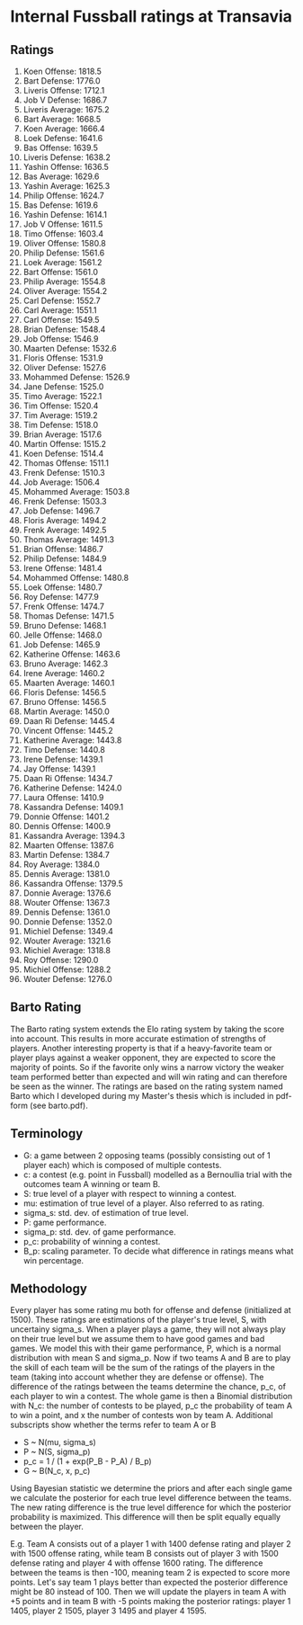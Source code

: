 # Internal Fussball ratings at Transavia
## Ratings
1. Koen Offense: 1818.5 
2. Bart Defense: 1776.0 
3. Liveris Offense: 1712.1 
4. Job V Defense: 1686.7 
5. Liveris Average: 1675.2 
6. Bart Average: 1668.5 
7. Koen Average: 1666.4 
8. Loek Defense: 1641.6 
9. Bas Offense: 1639.5 
10. Liveris Defense: 1638.2 
11. Yashin Offense: 1636.5 
12. Bas Average: 1629.6 
13. Yashin Average: 1625.3 
14. Philip Offense: 1624.7 
15. Bas Defense: 1619.6 
16. Yashin Defense: 1614.1 
17. Job V Offense: 1611.5 
18. Timo Offense: 1603.4 
19. Oliver Offense: 1580.8 
20. Philip  Defense: 1561.6 
21. Loek Average: 1561.2 
22. Bart Offense: 1561.0 
23. Philip Average: 1554.8 
24. Oliver Average: 1554.2 
25. Carl Defense: 1552.7 
26. Carl Average: 1551.1 
27. Carl Offense: 1549.5 
28. Brian Defense: 1548.4 
29. Job Offense: 1546.9 
30. Maarten Defense: 1532.6 
31. Floris Offense: 1531.9 
32. Oliver Defense: 1527.6 
33. Mohammed Defense: 1526.9 
34. Jane Defense: 1525.0 
35. Timo Average: 1522.1 
36. Tim Offense: 1520.4 
37. Tim Average: 1519.2 
38. Tim Defense: 1518.0 
39. Brian Average: 1517.6 
40. Martin Offense: 1515.2 
41. Koen Defense: 1514.4 
42. Thomas Offense: 1511.1 
43. Frenk Defense: 1510.3 
44. Job Average: 1506.4 
45. Mohammed Average: 1503.8 
46. Frenk  Defense: 1503.3 
47. Job  Defense: 1496.7 
48. Floris Average: 1494.2 
49. Frenk Average: 1492.5 
50. Thomas Average: 1491.3 
51. Brian Offense: 1486.7 
52. Philip Defense: 1484.9 
53. Irene Offense: 1481.4 
54. Mohammed Offense: 1480.8 
55. Loek Offense: 1480.7 
56. Roy Defense: 1477.9 
57. Frenk Offense: 1474.7 
58. Thomas Defense: 1471.5 
59. Bruno Defense: 1468.1 
60. Jelle Offense: 1468.0 
61. Job Defense: 1465.9 
62. Katherine Offense: 1463.6 
63. Bruno Average: 1462.3 
64. Irene Average: 1460.2 
65. Maarten Average: 1460.1 
66. Floris Defense: 1456.5 
67. Bruno Offense: 1456.5 
68. Martin Average: 1450.0 
69. Daan Ri Defense: 1445.4 
70. Vincent Offense: 1445.2 
71. Katherine Average: 1443.8 
72. Timo Defense: 1440.8 
73. Irene Defense: 1439.1 
74. Jay Offense: 1439.1 
75. Daan Ri Offense: 1434.7 
76. Katherine Defense: 1424.0 
77. Laura Offense: 1410.9 
78. Kassandra Defense: 1409.1 
79. Donnie Offense: 1401.2 
80. Dennis Offense: 1400.9 
81. Kassandra Average: 1394.3 
82. Maarten Offense: 1387.6 
83. Martin Defense: 1384.7 
84. Roy Average: 1384.0 
85. Dennis Average: 1381.0 
86. Kassandra Offense: 1379.5 
87. Donnie Average: 1376.6 
88. Wouter Offense: 1367.3 
89. Dennis Defense: 1361.0 
90. Donnie Defense: 1352.0 
91. Michiel Defense: 1349.4 
92. Wouter Average: 1321.6 
93. Michiel Average: 1318.8 
94. Roy Offense: 1290.0 
95. Michiel Offense: 1288.2 
96. Wouter Defense: 1276.0 

## Barto Rating
The Barto rating system extends the Elo rating system by taking the score into account. This results in more accurate estimation of strengths of players. Another interesting property is that if a heavy-favorite team or player plays against a weaker opponent, they are expected to score the majority of points. So if the favorite only wins a narrow victory the weaker team performed better than expected and will win rating and can therefore be seen as the winner. The ratings are based on the rating system named Barto which I developed during my Master's thesis which is included in pdf-form (see barto.pdf).
## Terminology
- G: a game between 2 opposing teams (possibly consisting out of 1 player each) which is composed of multiple contests.
- c: a contest (e.g. point in Fussball) modelled as a Bernoullia trial with the outcomes team A winning or team B.
- S: true level of a player with respect to winning a contest.
- mu: estimation of true level of a player. Also referred to as rating.
- sigma_s: std. dev. of estimation of true level.
- P: game performance.
- sigma_p: std. dev. of game performance.
- p_c: probability of winning a contest.
- B_p: scaling parameter. To decide what difference in ratings means what win percentage.
## Methodology
Every player has some rating mu both for offense and defense (initialized at 1500). These ratings are estimations of the player's true level, S, with uncertainy sigma_s. When a player plays a game, they will not always play on their true level but we assume them to have good games and bad games. We model this with their game performance, P, which is a normal distribution with mean S and sigma_p. Now if two teams A and B are to play the skill of each team will be the sum of the ratings of the players in the team (taking into account whether they are defense or offense). The difference of the ratings between the teams determine the chance, p_c, of each player to win a contest. The whole game is then a Binomial distribution with N_c: the number of contests to be played, p_c the probability of team A to win a point, and x the number of contests won by team A. Additional subscripts show whether the terms refer to team A or B
- S ~ N(mu, sigma_s)
- P ~ N(S, sigma_p)
- p_c = 1 / (1 + exp(P_B - P_A) / B_p)
- G ~ B(N_c, x, p_c)

Using Bayesian statistic we determine the priors and after each single game we calculate the posterior for each true level difference between the teams. The new rating difference is the true level difference for which the posterior probability is maximized. This difference will then be split equally equally between the player. 

E.g. Team A consists out of a player 1 with 1400 defense rating and player 2 with 1500 offense rating, while team B consists out of player 3 with 1500 defense rating and player 4 with offense 1600 rating. The difference between the teams is then -100, meaning team 2 is expected to score more points. Let's say team 1 plays better than expected the posterior difference might be 80 instead of 100. Then we will update the players in team A with +5 points and in team B with -5 points making the posterior ratings: player 1 1405, player 2 1505, player 3 1495 and player 4 1595.